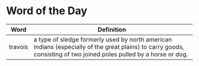 # Word of the Day

|Word|Definition|
|---|---|
|travois|a type of sledge formerly used by north american indians (especially of the great plains) to carry goods, consisting of two joined poles pulled by a horse or dog.|